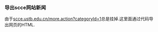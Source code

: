 ### 导出scce网站新闻

由于[scce.ustb.edu.cn/more.action?categoryId=1](scce.ustb.edu.cn/more.action?categoryId=1)总是挂掉.这里面通过代码导出网页的HTML.